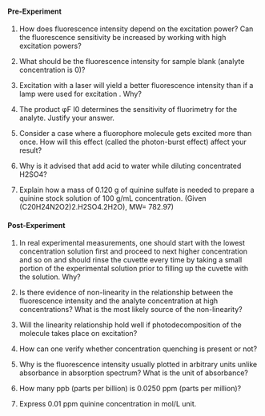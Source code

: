#### Pre-Experiment

1. How does fluorescence intensity depend on the excitation power? Can the fluorescence sensitivity be increased by working with high excitation powers?

2. What should be the fluorescence intensity for sample blank (analyte concentration is 0)?

3. Excitation with a laser will yield a better fluorescence intensity than if a lamp were used for excitation . Why?

4. The product &#966;F I0 determines the sensitivity of fluorimetry for the analyte. Justify your answer.

5. Consider a case where a fluorophore molecule gets excited more than once. How will this effect (called the photon-burst effect) affect your result?

6. Why is it advised that add acid to water while diluting concentrated H2SO4?

7. Explain how a mass of 0.120 g of quinine sulfate is needed to prepare a quinine stock solution of 100 g/mL concentration. (Given (C20H24N2O2)2.H2SO4.2H2O), MW= 782.97)

#### Post-Experiment

1. In real experimental measurements, one should start with the lowest concentration solution first and proceed to next higher concentration and so on and should rinse the cuvette every time by taking a small portion of the experimental solution prior to filling up the cuvette with the solution. Why?

2. Is there evidence of non-linearity in the relationship between the fluorescence intensity and the analyte concentration at high concentrations? What is the most likely source of the non-linearity?

3. Will the linearity relationship hold well if photodecomposition of the molecule takes place on excitation?

4. How can one verify whether concentration quenching is present or not?

5. Why is the fluorescence intensity usually plotted in arbitrary units unlike absorbance in absorption spectrum? What is the unit of absorbance?

6. How many ppb (parts per billion) is 0.0250 ppm (parts per million)?

7. Express 0.01 ppm quinine concentration in mol/L unit.
